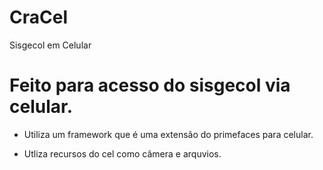 # CraCel
Sisgecol em Celular

# Feito para acesso do sisgecol via celular.

- Utiliza um framework que é uma extensão do primefaces para celular.

- Utliza recursos do cel como câmera e arquvios.
